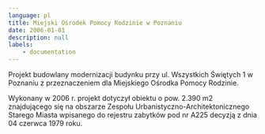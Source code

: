 ```yaml
---
language: pl
title: Miejski Ośrodek Pomocy Rodzinie w Poznaniu
date: 2006-01-01
description: null
labels:
    - documentation
---
```


Projekt budowlany modernizacji  budynku przy ul. Wszystkich Świętych 1 w Poznaniu z przeznaczeniem dla Miejskiego Ośrodka Pomocy Rodzinie.

Wykonany w 2006  r. projekt dotyczył obiektu o pow. 2.390 m2 znajdującego się na obszarze Zespołu Urbanistyczno-Architektonicznego Starego Miasta wpisanego do rejestru zabytków pod nr A225 decyzją z dnia 04 czerwca 1979 roku.
